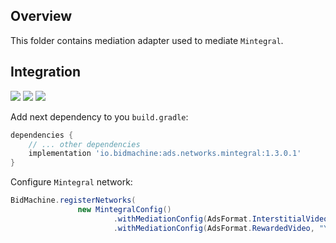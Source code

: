 ## Overview

This folder contains mediation adapter used to mediate `Mintegral`.

## Integration

[<img src="https://img.shields.io/badge/Min%20SDK%20version-1.3.0-brightgreen">](https://github.com/bidmachine/BidMachine-Android-SDK)
[<img src="https://img.shields.io/badge/Network%20Adapter%20version-1.3.0.1-brightgreen">](https://artifactory.bidmachine.io/bidmachine/io/bidmachine/ads.networks.mintegral/1.3.0.1/)
[<img src="https://img.shields.io/badge/Network%20version-9.13.5-blue">](http://cdn-adn.rayjump.com/cdn-adn/v2/markdown_v2/index.html?file=sdk-m_sdk-android&lang=en)

Add next dependency to you `build.gradle`:

```groovy
dependencies {
    // ... other dependencies
    implementation 'io.bidmachine:ads.networks.mintegral:1.3.0.1'
}
```

Configure `Mintegral` network:

```java
BidMachine.registerNetworks(
               new MintegralConfig()
                       .withMediationConfig(AdsFormat.InterstitialVideo, "YOUR_UNIT_ID")
                       .withMediationConfig(AdsFormat.RewardedVideo, "YOUR_UNIT_ID", "YOUR_REWARD_ID");
```
